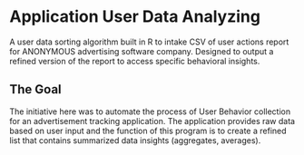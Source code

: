 # Application User Data Analyzing 
A user data sorting algorithm built in R to intake CSV of user actions report for ANONYMOUS advertising software company. Designed to output a refined version of the report to access specific behavioral insights.

## The Goal
The initiative here was to automate the process of User Behavior collection for an advertisement tracking application. The application provides raw data based on user input and the function of this program is to create a refined list that contains summarized data insights (aggregates, averages).
